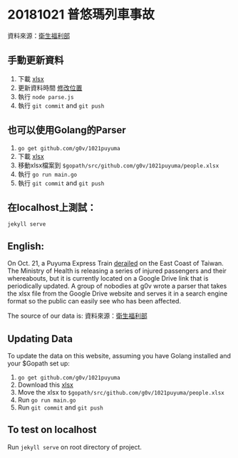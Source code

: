 # 20181021 普悠瑪列車事故

資料來源：[衛生福利部](https://drive.google.com/drive/folders/1qHAOXID3_pW7JBE4xYN2xNjjumKTl38y)

## 手動更新資料

1. 下載 [xlsx](https://drive.google.com/drive/folders/1qHAOXID3_pW7JBE4xYN2xNjjumKTl38y)
2. 更新資料時間 [修改位置](https://github.com/g0v/1021puyuma/blob/gh-pages/parser.js#L47)
3. 執行 `node parse.js`
4. 執行 `git commit` and `git push`

## 也可以使用Golang的Parser
1. `go get github.com/g0v/1021puyuma`
2. 下載 [xlsx](https://drive.google.com/drive/folders/1qHAOXID3_pW7JBE4xYN2xNjjumKTl38y) 
3. 移動xlsx檔案到 `$gopath/src/github.com/g0v/1021puyuma/people.xlsx`
4. 執行 `go run main.go`
5. 執行 `git commit` and `git push`

## 在localhost上測試：
`jekyll serve`

## English: 
On Oct. 21, a Puyuma Express Train [derailed](https://www.theguardian.com/world/2018/oct/21/taiwan-train-derailment-puyuma-express-ludong)
 on the East Coast of Taiwan. The Ministry 
of Health is releasing a series of injured passengers and their whereabouts, but it 
is currently located on a Google Drive link that is periodically updated. 
A group of nobodies at g0v wrote a parser that takes the xlsx file from the Google Drive website
and serves it in a search engine format so the public can easily see who has been affected. 

The source of our data is: 資料來源：[衛生福利部](https://drive.google.com/drive/folders/1qHAOXID3_pW7JBE4xYN2xNjjumKTl38y)

## Updating Data
To update the data on this website, assuming you have Golang installed and your $Gopath set up: 
1. `go get github.com/g0v/1021puyuma`
2. Download this [xlsx](https://drive.google.com/drive/folders/1qHAOXID3_pW7JBE4xYN2xNjjumKTl38y) 
3. Move the xlsx to `$gopath/src/github.com/g0v/1021puyuma/people.xlsx`
4. Run `go run main.go`
5. Run `git commit` and `git push`

## To test on localhost
Run `jekyll serve` on root directory of project.